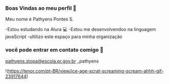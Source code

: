 ### Boas Vindas ao meu perfil 💛

Meu nome é Pathyens Pontes S.

-Estou estudando na Alura 💻
-Estou me desenvolvendoo na linguagem javaScript
-ultilizo este espaço para minha organização

### você pode entrar em contato comigo 📧

pathyens.stopa@escola.pr.gov.br
_pathyens

!(https://tenor.com/pt-BR/view/ice-age-scrat-screaming-scream-ahhh-gif-23917644) 
